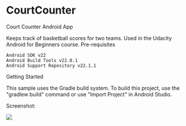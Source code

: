 # CourtCounter
Court Counter Android App

Keeps track of basketball scores for two teams. Used in the Udacity Android for Beginners course.
Pre-requisites

    Android SDK v22
    Android Build Tools v22.0.1
    Android Support Repository v22.1.1

Getting Started

This sample uses the Gradle build system. To build this project, use the "gradlew build" command or use "Import Project" in Android Studio.

Screenshot:

<img src="http://cdn7.staztic.com/app/a/6394/6394735/court-counter-1-0-s-307x512.jpg">


